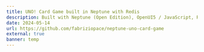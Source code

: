 ```yaml
---
title: UNO! Card Game built in Neptune with Redis
description: Built with Neptune (Open Edition), OpenUI5 / JavaScript, Redis and SCSS
date: 2024-05-14
url: https://github.com/fabriziopace/neptune-uno-card-game
external: true
banner: temp
---
```


